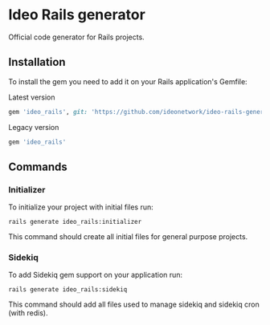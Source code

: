 # Ideo Rails generator

Official code generator for Rails projects.

## Installation

To install the gem you need to add it on your Rails application's Gemfile:

Latest version
```ruby
gem 'ideo_rails', git: 'https://github.com/ideonetwork/ideo-rails-generator'
```

Legacy version
```ruby
gem 'ideo_rails'
```

## Commands

### Initializer

To initialize your project with initial files run:

```console
rails generate ideo_rails:initializer
```

This command should create all initial files for general purpose projects.

### Sidekiq

To add Sidekiq gem support on your application run:

```console
rails generate ideo_rails:sidekiq
```

This command should add all files used to manage sidekiq and sidekiq cron (with redis).
